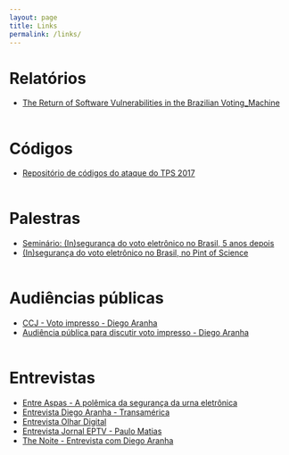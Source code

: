 ```yaml
---
layout: page
title: Links
permalink: /links/
---
```


# Relatórios
* [The Return of Software Vulnerabilities in the Brazilian Voting_Machine](https://www.researchgate.net/publication/323470546_The_Return_of_Software_Vulnerabilities_in_the_Brazilian_Voting_Machine)
<br/><br/>
# Códigos
* [Repositório de códigos do ataque do TPS 2017](https://github.com/epicleet/tps2017)
<br/><br/>
# Palestras
* [Seminário: (In)segurança do voto eletrônico no Brasil, 5 anos depois](https://www.youtube.com/watch?v=IHrKjyPhm-4)
* [(In)segurança do voto eletrônico no Brasil, no Pint of Science](https://www.facebook.com/onovolab/videos/183012755591781)
<br/><br/>
# Audiências públicas
* [CCJ - Voto impresso - Diego Aranha](https://www.youtube.com/watch?v=XiMga6Cn8AM&t=1h6m15s)
* [Audiência pública para discutir voto impresso - Diego Aranha](https://www.youtube.com/watch?v=5B7ZiBWNJdg)
<br/><br/>
# Entrevistas

* [Entre Aspas - A polêmica da segurança da urna eletrônica](https://www.youtube.com/watch?v=twSQAp4n2lA)
* [Entrevista Diego Aranha - Transamérica](https://www.facebook.com/transamericabsb/videos/1785682808191000)
* [Entrevista Olhar Digital](https://olhardigital.com.br/video/avancos-por-tras-da-urnas-eletronica-ainda-nao-garantem-100-de-seguranca/74400)
* [Entrevista Jornal EPTV - Paulo Matias](http://g1.globo.com/sp/sao-carlos-regiao/jornal-da-eptv/videos/t/edicoes/v/professor-da-ufscar-fala-sobre-participacao-em-testes-com-urnas-eletronicas/6361383/)
* [The Noite - Entrevista com Diego Aranha](https://www.youtube.com/watch?v=xATaNCsre9Q)